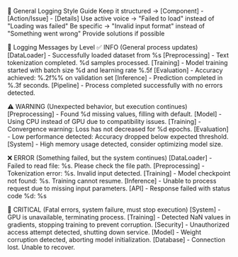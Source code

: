 🔹 General Logging Style Guide
Keep it structured → [Component] - [Action/Issue] - [Details]
Use active voice → "Failed to load" instead of "Loading was failed"
Be specific → "Invalid input format" instead of "Something went wrong"
Provide solutions if possible

🔹 Logging Messages by Level
✅ INFO (General process updates)
[DataLoader] - Successfully loaded dataset from %s
[Preprocessing] - Text tokenization completed. %d samples processed.
[Training] - Model training started with batch size %d and learning rate %.5f
[Evaluation] - Accuracy achieved: %.2f%% on validation set
[Inference] - Prediction completed in %.3f seconds.
[Pipeline] - Process completed successfully with no errors detected.

⚠️ WARNING (Unexpected behavior, but execution continues)
[Preprocessing] - Found %d missing values, filling with default.
[Model] - Using CPU instead of GPU due to compatibility issues.
[Training] - Convergence warning: Loss has not decreased for %d epochs.
[Evaluation] - Low performance detected: Accuracy dropped below expected threshold.
[System] - High memory usage detected, consider optimizing model size.

❌ ERROR (Something failed, but the system continues)
[DataLoader] - Failed to read file: %s. Please check the file path.
[Preprocessing] - Tokenization error: %s. Invalid input detected.
[Training] - Model checkpoint not found: %s. Training cannot resume.
[Inference] - Unable to process request due to missing input parameters.
[API] - Response failed with status code %d: %s

🚨 CRITICAL (Fatal errors, system failure, must stop execution)
[System] - GPU is unavailable, terminating process.
[Training] - Detected NaN values in gradients, stopping training to prevent corruption.
[Security] - Unauthorized access attempt detected, shutting down service.
[Model] - Weight corruption detected, aborting model initialization.
[Database] - Connection lost. Unable to recover.
